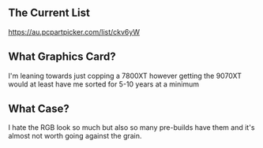 ## The Current List
https://au.pcpartpicker.com/list/ckv6yW

## What Graphics Card?
I'm leaning towards just copping a 7800XT however getting the 9070XT would at least have me sorted for 5-10 years at a minimum
## What Case?
I hate the RGB look so much but also so many pre-builds have them and it's almost not worth going against the grain.
